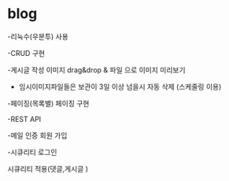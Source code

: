 # blog
-리눅수(우분투) 사용

-CRUD 구현

-게시글 작성 이미지 drag&drop & 파일 으로 이미지 미리보기 

- 임시이미지파일들은 보관이 3일 이상 넘을시 자동 삭제 (스케줄링 이용) 

-페이징(목록별) 페이징 구현

-REST API 

-메일 인증 회원 가입 

-시큐리티 로그인 

 시큐리티 적용(댓글,게시글 )

